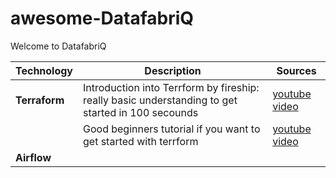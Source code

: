 # awesome-DatafabriQ
Welcome to DatafabriQ



| Technology | Description | Sources |
| --- | --- | --- |
| **Terraform** | Introduction into Terrform by fireship: really basic understanding to get started in 100 secounds | [youtube video](https://www.youtube.com/watch?v=tomUWcQ0P3k) |
|  | Good beginners tutorial if you want to get started with terrform | [youtube video](https://www.youtube.com/watch?v=l5k1ai_GBDE) |
| **Airflow** |  |  |
